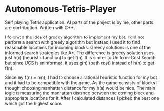 # Autonomous-Tetris-Player
  Self playing Tetris application. AI parts of the project is by me, other parts are contribution. Written with C++.

  I followed the idea of greedy algorithm to implement my bot. I did not perform a search
with greedy algorithm but instead I used it to find reasonable locations for incoming blocks. Greedy
solutions is one of the informed search strategies like A*. The difference is greedy solution uses
just h(n) (heuristic function) to get f(n). It is similer to Uniform-Cost Search but since UCS is
uninformed, it uses g(n) (path cost) instead of h(n) to get f(n).
  
  Since my f(n) = h(n), I had to choose a rational heuristic function for my bot and it had to
be compatible with the game. As the game consists of blocks I thought choosing manhattan distance
for my h(n) would be nice. The main logic is measuring the manhattan distance between the coming 
block and appropriate locations for it. After I calculated distances I picked the best one which got the highest score.
